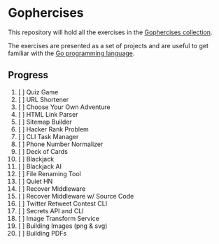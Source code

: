 # Gophercises

This repository will hold all the exercises in the [Gophercises collection](https://gophercises.com).

The exercises are presented as a set of projects and are useful to get familiar with the [Go programming language](https://golang.org/).

## Progress

1. [ ] Quiz Game
1. [ ] URL Shortener
1. [ ] Choose Your Own Adventure
1. [ ] HTML Link Parser
1. [ ] Sitemap Builder
1. [ ] Hacker Rank Problem
1. [ ] CLI Task Manager
1. [ ] Phone Number Normalizer
1. [ ] Deck of Cards
1. [ ] Blackjack
1. [ ] Blackjack AI
1. [ ] File Renaming Tool
1. [ ] Quiet HN
1. [ ] Recover Middleware
1. [ ] Recover Middleware w/ Source Code
1. [ ] Twitter Retweet Contest CLI
1. [ ] Secrets API and CLI
1. [ ] Image Transform Service
1. [ ] Building Images (png & svg)
1. [ ] Building PDFs
